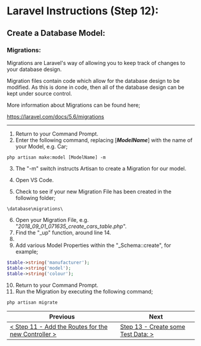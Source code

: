 # Laravel Instructions (Step 12):

## Create a Database Model:

### Migrations:

Migrations are Laravel's way of allowing you to keep track of changes to your database design.

Migration files contain code which allow for the database design to be modified. As this is done in code, then all of the database design can be kept under source control.

More information about Migrations can be found here;

https://laravel.com/docs/5.6/migrations

---

1. Return to your Command Prompt.
2. Enter the following command, replacing [**_ModelName_**] with the name of your Model, e.g. Car;

```
php artisan make:model [ModelName] -m
```

3. The "-m" switch instructs Artisan to create a Migration for our model.

4. Open VS Code.
5. Check to see if your new Migration File has been created in the following folder;

```
\database\migrations\
```

6. Open your Migration File, e.g. "_2018_09_01_071635_create_cars_table.php_".
7. Find the "_up" function, around line 14.
8.  
9. Add various Model Properties within the "_Schema::create", for example;

```PHP
$table->string('manufacturer');
$table->string('model');
$table->string('colour');
```

10. Return to your Command Prompt.
11. Run the Migration by executing the following command;

```
php artisan migrate
```

| Previous | Next |
| -------- | ---- |
| [< Step 11 - Add the Routes for the new Controller >](laravel-11.md) | [Step 13 - Create some Test Data: >](laravel-13.md) |